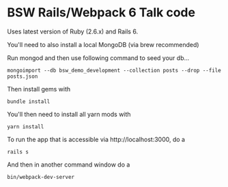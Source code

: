 # BSW Rails/Webpack 6 Talk code

Uses latest version of Ruby (2.6.x) and Rails 6.

You'll need to also install a local MongoDB (via brew recommended)

Run mongod and then use following command to seed your db...
```
mongoimport --db bsw_demo_development --collection posts --drop --file posts.json
```


Then install gems with
```
bundle install
```


You'll then need to install all yarn mods with
```
yarn install
```


To run the app that is accessible via http://localhost:3000, do a
```
rails s
```

And then in another command window do a 
```
bin/webpack-dev-server
```

